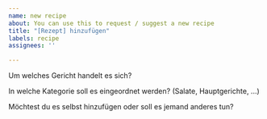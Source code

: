 ```yaml
---
name: new recipe
about: You can use this to request / suggest a new recipe
title: "[Rezept] hinzufügen"
labels: recipe
assignees: ''

---
```


Um welches Gericht handelt es sich?

In welche Kategorie soll es eingeordnet werden? (Salate, Hauptgerichte, ...)

Möchtest du es selbst hinzufügen oder soll es jemand anderes tun?